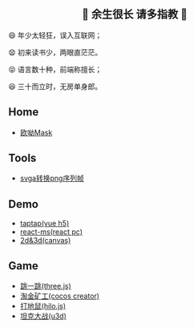 <h2 align="center">👋 余生很长 请多指教 👋</h2>

<p>😄 年少太轻狂，误入互联网；</p>
<p>😧 初来读书少，两眼直茫茫。</p>
<p>😝 语言数十种，前端称擅长；</p>
<p>😆 三十而立时，无房单身郎。</p>


## Home

- [欧呦Mask](https://jsmask.github.io/ouyou/index.html#/)


## Tools

- [svga转换png序列帧](https://jsmask.github.io/svgatopngs/)


## Demo

- [taptap(vue h5)](https://jsmask.github.io/taptap/)
- [react-ms(react pc)](https://jsmask.github.io/react-ms)
- [2d&3d(canvas)](https://github.com/jsmask/JSCanvasTest)


## Game

- [跳一跳(three.js)](https://jsmask.github.io/jump-game/index.html)
- [淘金矿工(cocos creator)](https://jsmask.github.io/gold-miner/)
- [打地鼠(hilo.js)](https://jsmask.github.io/h5game/gopher.html)
- [坦克大战(u3d)](https://github.com/jsmask/Tank)

